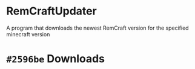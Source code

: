 ﻿# RemCraftUpdater
A program that downloads the newest RemCraft version for the specified minecraft version
# `#2596be` Downloads
